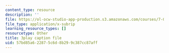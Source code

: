 ```yaml
---
content_type: resource
description: ''
file: https://ol-ocw-studio-app-production.s3.amazonaws.com/courses/7-01sc-fundamentals-of-biology-fall-2011/57bd85a622875c6d8b299c387cc87aff_uBRdfsz_YB4.vtt
file_type: application/x-subrip
learning_resource_types: []
resourcetype: Other
title: 3play caption file
uid: 57bd85a6-2287-5c6d-8b29-9c387cc87aff
---
```

